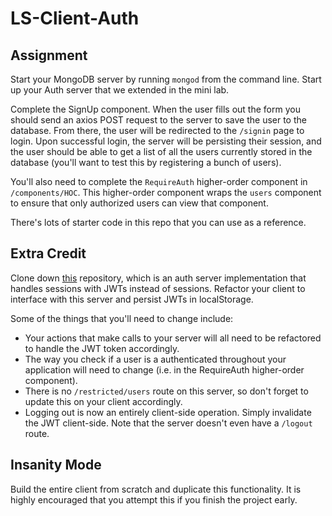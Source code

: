 # LS-Client-Auth

## Assignment
Start your MongoDB server by running `mongod` from the command line.
Start up your Auth server that we extended in the mini lab.

Complete the SignUp component. When the user fills out the form you should send an
axios POST request to the server to save the user to the database. From there, the user will
be redirected to the `/signin` page to login. Upon successful login, the server will be persisting
their session, and the user should be able to get a list of all the users currently stored in
the database (you'll want to test this by registering a bunch of users). 

You'll also need to complete the `RequireAuth` higher-order component in `/components/HOC`. This 
higher-order component wraps the `users` component to ensure that only authorized users can view
that component. 

There's lots of starter code in this repo that you can use as a reference. 

## Extra Credit
Clone down [this](https://github.com/LambdaSchool/LS-Auth-JWT/tree/solution) repository, which is an auth 
server implementation that handles sessions with JWTs instead of sessions. Refactor your client to 
interface with this server and persist JWTs in localStorage. 

Some of the things that you'll need to change include:
 * Your actions that make calls to your server will all need to be refactored to handle the JWT token accordingly.
 * The way you check if a user is a authenticated throughout your application will need to change (i.e. in the RequireAuth higher-order component).
 * There is no `/restricted/users` route on this server, so don't forget to update this on your client accordingly.
 * Logging out is now an entirely client-side operation. Simply invalidate the JWT client-side. Note that the server doesn't even have a `/logout` route.

## Insanity Mode
Build the entire client from scratch and duplicate this functionality. It is highly
encouraged that you attempt this if you finish the project early.
